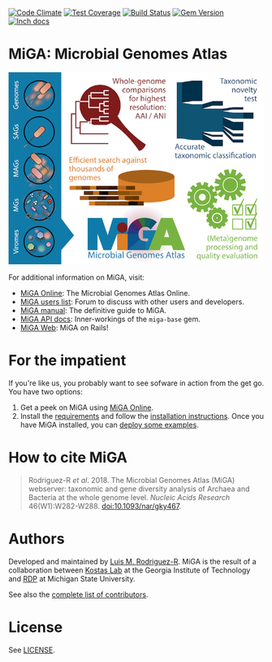[![Code Climate](https://codeclimate.com/github/bio-miga/miga/badges/gpa.svg)](https://codeclimate.com/github/bio-miga/miga)
[![Test Coverage](https://codeclimate.com/github/bio-miga/miga/badges/coverage.svg)](https://codeclimate.com/github/bio-miga/miga/coverage)
[![Build Status](https://travis-ci.org/bio-miga/miga.svg?branch=master)](https://travis-ci.org/bio-miga/miga)
[![Gem Version](https://badge.fury.io/rb/miga-base.svg)](https://badge.fury.io/rb/miga-base)
[![Inch docs](http://inch-ci.org/github/bio-miga/miga.svg)](http://inch-ci.org/github/bio-miga/miga)


# MiGA: Microbial Genomes Atlas

![Graphical abstract](manual/img/Graphical_abstract-01.png)

For additional information on MiGA, visit:

* [MiGA Online][miga-online]: The Microbial Genomes Atlas Online.
* [MiGA users list][mailing-list]:
  Forum to discuss with other users and developers.
* [MiGA manual][manual]: The definitive guide to MiGA.
* [MiGA API docs][rubydoc]: Inner-workings of the `miga-base` gem.
* [MiGA Web][miga-web]: MiGA on Rails!

# For the impatient

If you're like us, you probably want to see sofware in action from the get go.
You have two options:

1. Get a peek on MiGA using [MiGA Online][miga-online].
2. Install the [requirements](manual/part2/requirements.md) and follow the
  [installation instructions](manual/part2/installation.md). Once you have MiGA
  installed, you can [deploy some examples](manual/part4.md).

# How to cite MiGA

> Rodriguez-R *et al*. 2018. The Microbial Genomes Atlas (MiGA) webserver:
> taxonomic and gene diversity analysis of Archaea and Bacteria at the whole
> genome level. *Nucleic Acids Research* 46(W1):W282-W288.
> [doi:10.1093/nar/gky467](https://doi.org/10.1093/nar/gky467).

# Authors

Developed and maintained by [Luis M. Rodriguez-R][lrr]. MiGA is the result of a
collaboration between [Kostas Lab][kostas] at the Georgia Institute of
Technology and [RDP][rdp] at Michigan State University.

See also the [complete list of contributors](manual/part1/contributors.md).

# License

See [LICENSE](LICENSE).

[lrr]: http://lmrodriguezr.github.io/
[mailing-list]: http://support.microbial-genomes.org/
[manual]: https://manual.microbial-genomes.org/
[rubydoc]: http://www.rubydoc.info/github/bio-miga/miga
[contact]: http://enve-omics.gatech.edu/node/7
[miga-web]: https://github.com/bio-miga/miga-web
[miga-gui]: https://github.com/bio-miga/miga-gui
[miga-online]: http://microbial-genomes.org/
[kostas]: http://enve-omics.gatech.edu/
[rdp]: http://rdp.cme.msu.edu/
